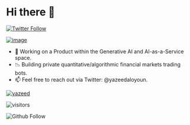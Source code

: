 # Hi there 👋

<p>
  <a href="https://twitter.com/yazeedaloyoun">
    <img alt="Twitter Follow" src="https://img.shields.io/twitter/follow/yazeedaloyoun?style=for-the-badge">
  </a>
</p>

[![image](https://user-images.githubusercontent.com/191483/221670434-172287d4-d541-4eca-bd93-5fd50757881c.png)](https://linkedin.com/in/yazeedaloyoun)

- 🔭 Working on a Product within the Generative AI and AI-as-a-Service space.
- 📉 Building private quantitative/algorithmic financial markets trading bots.
- 📫 Feel free to reach out via Twitter: @yazeedaloyoun.

[![yazeed](https://github-readme-stats.vercel.app/api?username=yazeed&show_icons=true&theme=tokyonight&hide_border=true)](https://github.com/yazeed/yazeed)

![visitors](https://visitor-badge.glitch.me/badge?page_id=yazeed)

<p>
  <img alt="Github Follow" src="https://img.shields.io/github/followers/yazeed?style=social">
</p>
